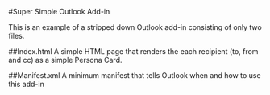 #Super Simple Outlook Add-in 

This is an example of a stripped down Outlook add-in consisting of only two files.

##Index.html
A simple HTML page that renders the each recipient (to, from and cc) as a simple Persona Card.   
 
##Manifest.xml
A minimum manifest that tells Outlook when and how to use this add-in
 